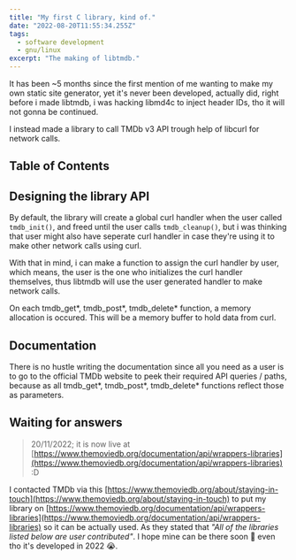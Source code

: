 ```yaml
---
title: "My first C library, kind of."
date: "2022-08-20T11:55:34.255Z"
tags:
  - software development 
  - gnu/linux
excerpt: "The making of libtmdb."
---
```


It has been ~5 months since the first mention of me wanting to make my own static site generator, yet it's never been developed, actually did, right before i made libtmdb, i was hacking libmd4c to inject header IDs, tho it will not gonna be continued.

I instead made a library to call TMDb v3 API trough help of libcurl for network calls.

## Table of Contents

## Designing the library API

By default, the library will create a global curl handler when the user called `tmdb_init()`, and freed until the user calls `tmdb_cleanup()`, but i was thinking that user might also have seperate curl handler in case they're using it to make other network calls using curl.

With that in mind, i can make a function to assign the curl handler by user, which means, the user is the one who initializes the curl handler themselves, thus libtmdb will use the user generated handler to make network calls.

On each tmdb_get*, tmdb_post*, tmdb_delete* function, a memory allocation is occured. This will be a memory buffer to hold data from curl.

## Documentation

There is no hustle writing the documentation since all you need as a user is to go to the official TMDb website to peek their required API queries / paths, because as all tmdb_get*, tmdb_post*, tmdb_delete* functions reflect those as parameters.

## Waiting for answers

> 20/11/2022; it is now live at [https://www.themoviedb.org/documentation/api/wrappers-libraries](https://www.themoviedb.org/documentation/api/wrappers-libraries) :D

I contacted TMDb via this [https://www.themoviedb.org/about/staying-in-touch](https://www.themoviedb.org/about/staying-in-touch) to put my library on [https://www.themoviedb.org/documentation/api/wrappers-libraries](https://www.themoviedb.org/documentation/api/wrappers-libraries) so it can be actually used. As they stated that _"All of the libraries listed below are user contributed"_. I hope mine can be there soon 🙂 even tho it's developed in 2022 😭.
